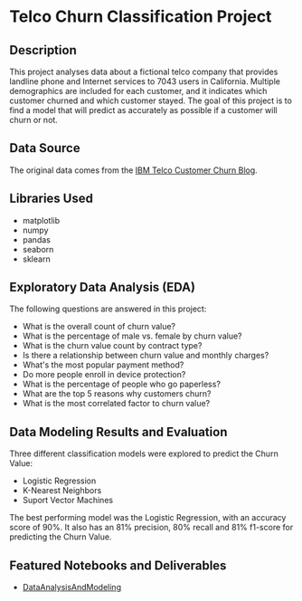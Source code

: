 # Telco Churn Classification Project

## Description
This project analyses data about a fictional telco company that provides landline phone and Internet services to 7043 users in California. Multiple demographics are included for each customer, and it indicates which customer churned and which customer stayed. The goal of this project is to find a model that will predict as accurately as possible if a customer will churn or not.

## Data Source
The original data comes from the [IBM Telco Customer Churn Blog](https://community.ibm.com/community/user/businessanalytics/blogs/steven-macko/2019/07/11/telco-customer-churn-1113).

## Libraries Used
* matplotlib
* numpy
* pandas
* seaborn
* sklearn

## Exploratory Data Analysis (EDA)
The following questions are answered in this project:
* What is the overall count of churn value?
* What is the percentage of male vs. female by churn value?
* What is the churn value count by contract type?
* Is there a relationship between churn value and monthly charges?
* What's the most popular payment method?
* Do more people enroll in device protection?
* What is the percentage of people who go paperless?
* What are the top 5 reasons why customers churn?
* What is the most correlated factor to churn value?

## Data Modeling Results and Evaluation
Three different classification models were explored to predict the Churn Value: 
* Logistic Regression
* K-Nearest Neighbors
* Suport Vector Machines

The best performing model was the Logistic Regression, with an accuracy score of 90%. It also has an 81% precision, 80% recall and 81% f1-score for predicting the Churn Value.

## Featured Notebooks and Deliverables
* [DataAnalysisAndModeling](DataAnalysisAndModeling.ipynb)